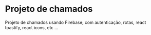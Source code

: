 # Projeto de chamados

Projeto de chamados usando Firebase, com autenticação, rotas, react toastify, react icons, etc ...
